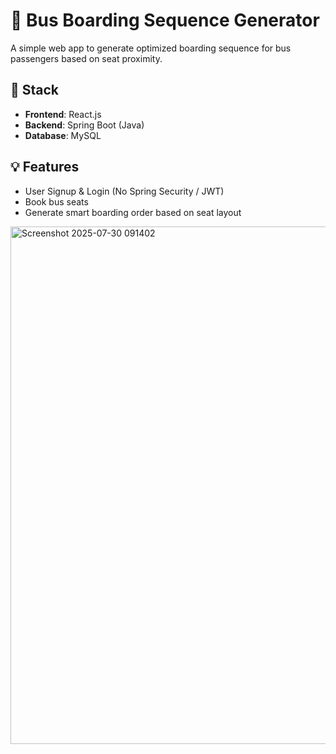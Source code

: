 # 🚌 Bus Boarding Sequence Generator

A simple web app to generate optimized boarding sequence for bus passengers based on seat proximity.

## 🔧 Stack
- **Frontend**: React.js  
- **Backend**: Spring Boot (Java)  
- **Database**: MySQL

## 💡 Features
- User Signup & Login (No Spring Security / JWT)
- Book bus seats
- Generate smart boarding order based on seat layout

<img width="1831" height="828" alt="Screenshot 2025-07-30 091402" src="https://github.com/user-attachments/assets/71bc1705-e3aa-4c7d-84f6-782fdb9e1cba" />
